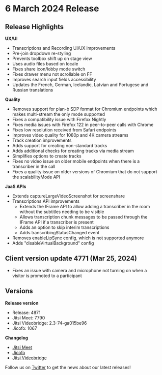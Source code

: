 # 6 March 2024 Release

## Release Highlights

**UX/UI**

* Transcriptions and Recording UI/UX improvements
* Pre-join dropdown re-styling
* Prevents toolbox shift up on stage view
* Uses audio files based on locale
* Fixes share icon/lobby mode switch
* Fixes drawer menu not scrollable on FF
* Improves search input fields accessibility
* Updates the French, German, Icelandic, Latvian and Portugese and Russian translations

**Quality**

* Removes support for plan-b SDP format for Chromium endpoints which makes multi-stream the only mode supported
* Fixes a compatibility issue with Firefox Nightly
* Fixes media issues with Firefox 122 in peer-to-peer calls with Chrome
* Fixes low resolution received from Safari endpoints
* Improves video quality for 1080p and 4K camera streams
* Track creation improvements
* Adds support for creating non-standard tracks
* Adds additional checks for creating tracks via media stream
* Simplifies options to create tracks
* Fixes no video issue on older mobile endpoints when there is a transcriber in the call
* Fixes a quality issue on older versions of Chromium that do not support the scalabilityMode API

**JaaS APIs**

* Extends captureLargeVideoScreenshot for screenshare
* Transcriptions API improvements
  * Extends the IFrame API to allow adding a transcriber in the room without the subtitles needing to be visible
  * Allows transcription chunk messages to be passed through the IFrame API if a transcriber is present
  * Adds an option to skip interim transcriptions
  * Adds transcribingStatusChanged event
* Removes enableLipSync config, which is not supported anymore
* Adds "disableVirtualBackground" config

## Client version update 4771 (Mar 25, 2024)

* Fixes an issue with camera and microphone not turning on when a visitor is promoted to a participant

## Versions

**Release version**

* Release: 4871
* Jitsi Meet: 7790
* Jitsi Videobridge: 2.3-74-ga015be96
* Jicofo: 1067

**Changelog**

* [Jitsi Meet](https://github.com/jitsi/jitsi-meet/compare/release-7693...release-7790)
* [Jicofo](https://github.com/jitsi/jicofo/compare/1055...1067)
* [Jitsi Videobridge](https://github.com/jitsi/jitsi-videobridge/compare/5c48e421...a015be96)

Follow us on [Twitter](https://twitter.com/JaaSOfficial) to get the news about our latest releases!
